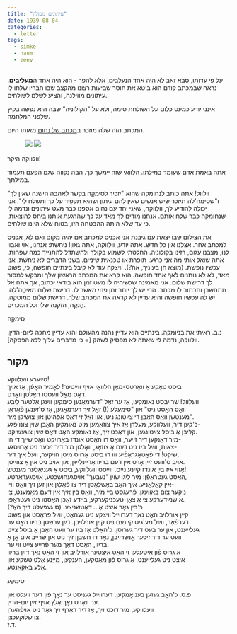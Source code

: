 ```yaml
---
title: "עיתונים מפולין"
date: 1939-08-04
categories:
  - letter
tags:
  - simke
  - naum
  - zeev
---
```


על פי עדותו, סבא זאב לא היה אחד הנעלבים, אלא להפך - הוא היה אחד ה**מעליבים**.
נראה שבמכתב קודם הוא ביטא את חוסר שביעות רצונו
מהקצב שבו חבריו שלחו לו עיתונים מווילנה,
והציע לשלם לשולחים.

אינני יודע כמעט כלום על השולחת סימה,
ולא על "הקולוניה" שבה היא נפשה בקיץ שלפני המלחמה.

המכתב הזה שלה מוזכר ב[מכתב של נחום](/pupko-papers/letter/naum-looming-war/)
מאותו היום.

<figure class="half">
    <a  href="/pupko-papers/assets/images/1939-08-04-simke-newspapers-1.jpg">
    <img src="/pupko-papers/assets/images/1939-08-04-simke-newspapers-1.jpg"></a>
    <a  href="/pupko-papers/assets/images/1939-08-04-simke-newspapers-2.jpg">
    <img src="/pupko-papers/assets/images/1939-08-04-simke-newspapers-2.jpg"></a>
</figure>

וולווקה היקר!

אתה באמת אדם שעומד במילתו. הלוואי שזה יימשך כך. הבה נקווה שגם הפעם תעמוד במילתך.

וולוול! אתה כותב לנחומקה שהוא "יזכיר לסימקֶה בקשר לאהבה הישנה שאין לך" ו"שסימה'לה
תיזכר שיש אנשים שאין להם עיתון ושהיא תקפיד על כך ותשלח לי".
אני יכולה להודיע לך, וולווקה, שאני יחד עם נחום אספנו כבר מעט עיתונים ונדמה לי
שנחומקה כבר שלח אותם. אנחנו מודים לך מאד על כך שהרגעת אותנו ביחס להוצאות, כי
עד שלא היתה ההבטחה הזו, בטוח שלא היינו שולחים.

את הצילום שבו יצאת עם גיבנת אני אכניס למכתב אם יהיה מקום ואם לא, אכניס למכתב אחר.
אצלנו אין כל חדש. אתה יודע, וולווקה, אתה גאון!
ניחשת: אנחנו, אוי ואבוי לנו, מצבנו עגום, רזינו בקולוניה.
החלטתי לשמוע בקולך ולהשתדל להתנייד כמה שפחות.
אתה שואל אותי מה אני כרגע. תופרת או טכנאית שיניים. בשני הדברים
לא ניחשת. אני עכשיו נופשת. (מוצא חן בעיניך, אה?).
וויצקה עוד לא קיבל בינתיים חופשה, כי, פשוט מאד, לא לא נותנים לאף אחד חופשה.
הוא קרא את המכתב הראשון שלך ומבקש למסור לך דרישת שלום. אני מאמינה שכשיהיה
לו מעט זמן הוא בודאי יכתוב, אך אתה אל תתחשבן ותכתוב לו מכתב. הרי יש לך יותר זמן
פנוי מאשר לו.
דרישת שלום מאיטֶה'לה. יש לה עכשיו חופשה והיא עדיין לא קראה את המכתב שלך.
דרישת שלום ממוטקה, הֶנקֶה, הזקנה שלי וכל המכרים.

סימקֶה

נ.ב. ראיתי את בִניומקֶה.
בינתיים הוא עדיין נהנה מהעולם והוא עדיין מחכה ליום-הדין.
וולווקה, נדמה לי שאתה לא מפסיק לשהק [= כי מדברים עליך ללא הפסקה].

## מקור

טײַערע וועלווקע!  
ביסט טאַקע אַ וואׇרטס-מאַן.הלוואַי אויף ווײַטער! לאׇמיר האׇפֿן, אַז אויך  
דאׇס מאׇל וועסטו האַלטן וואׇרט.  
וועלוול! שרײַבסט נאומקען, אַז ער זאׇל "דערמאׇנען סימקען וועגן אַלטער ליבע  
וואׇס האׇסט ניט" און "סימעלע (!) זאׇל זיך דערמאׇנען, אַז ס'זענען פֿאַראַן  
מענטשן וואׇס האׇבן די צײַטונג ניט, און זאׇל זי דאׇס אׇפּהיטן און צושיקן מיר".  
כ'קען דיר, וועלווקע, מעלדן אַז איך צוזאַמען מיט נאומקען האׇבן שוין צונויפֿגע-  
קליבן אַ ביסל צײַטונגען, און דאַכט זיך, אַז נאומקע האׇט דאׇס שוין צוגעשיקט.  
מיר דאַנקען דיר זייער, וואׇס דו האׇסט אונדז באַרויִקט וואׇס שייך די הו-  
צאות, ווײַל ביז ניט דעם אׇ צוזאׇג, וואׇלטן מיר דיר זיכער ניט אַרויסגע-  
שיקט! די פֿאׇטאׇגראַפֿיע וווּ דוּ ביסט אַרויס מיטן הויקער, וועל איך דיר,  
אויב ס'וועט זײַן אׇרט אין דעם בריוו אַרײַנלייגן, און אויב ניט אין אַ צווייטן.  
אַזוי איז בײַ אונדז קיינע נײַס. ווייסט וועלווקע, ביסט אַ געניאַלער מענטש!  
האׇסט געטראׇפֿן: מיר ליגן שוין "נעבעך" אויסגעחושכטע, אויסגעדאַרטע,   
אין קאׇלאׇניע. איך האׇב באַשלאׇסן דיר צו פֿאׇלגן און זען זיך וואׇס וויי-  
ניקער צום באַוועגן. פֿרעגסט בײַ מיר, וואׇס בין איך אין דעם מאׇמענט, צי  
א שנײַדערקע צי אַ צאׇן-טעכניקערקע, ביידע זאַכן האׇסטו ניט געטראׇפֿן.  
כ'בין גאׇר איצט אַ... דאַטשניצע. (ס'געפעלט דיך האַ?)  
קיין אורלויב האׇט נאך דערווייל וויצקע ניט געהאַט, ווײַל פּראׇסט און פּשוט  
דערפֿאַר, ווײַל מע'גיט קיינעם ניט קיין אורלויבן. דײַן ערשטן בריוו האׇט ער  
געלייענט, און ער בעט דיר גערוסן. כ'האַלט אַז ביז ער וועט האׇבן אַ ביסל צײַט  
וועט ער דיר זיכער אׇנשרײַבן, נאׇר דו חשבןן זיך ניט און שרײַב אים אׇן אַ  
בריוו, האׇסט דאׇך מער פֿרײַע צײַט ווי ער.  
אַ גרוס פֿון איטעלען זי האׇט  איצטער אורלויב און זי האׇט נאׇך דײַן בריוו   
איצט ניט געלייענט. אַ גרוס פֿון מאׇטקען, הענקען, מייַנע אַלטיטשקע און  
אַלע באַקאַנטע.  

סימקע  

פ.ס. כ'האׇב געזען בעניאׇמקען. דערווײַל געניסט ער נאׇך פֿון דער וועלט און  
ער וואַרט נאׇך אַלץ אויף זײַן יום-הדין.   
וועלווקע, מיר דוכט זיך, אַז דיר דאַרף זיך גאׇר ניט אויפֿהערן  
צו שלוקעכצן.  
                 ד.ז.  
